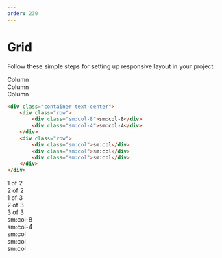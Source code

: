 ```yaml
---
order: 230
---
```


# Grid

Follow these simple steps for setting up responsive layout in your project.

<Story title="Layout">
<div class="container text-center">
    <div class="row">
        <div class="col">
            Column
        </div>
        <div class="col">
            Column
        </div>
        <div class="col">
            Column
        </div>
    </div>
</div>
</Story>

```html
<div class="container text-center">
    <div class="row">
        <div class="sm:col-8">sm:col-8</div>
        <div class="sm:col-4">sm:col-4</div>
    </div>
    <div class="row">
        <div class="sm:col">sm:col</div>
        <div class="sm:col">sm:col</div>
        <div class="sm:col">sm:col</div>
    </div>
</div>
```

<Story title="Breakpoints">
<div class="container text-center">
    <div class="row">
        <div class="col">
        1 of 2
        </div>
        <div class="col">
        2 of 2
        </div>
    </div>
    <div class="row">
        <div class="col">
            1 of 3
        </div>
        <div class="col">
            2 of 3
        </div>
        <div class="col">
            3 of 3
        </div>
    </div>
</div>
</Story>

<Story title="Grid">
<div class="container text-center">
    <div class="row">
        <div class="sm:col-8">sm:col-8</div>
        <div class="sm:col-4">sm:col-4</div>
    </div>
    <div class="row">
        <div class="sm:col">sm:col</div>
        <div class="sm:col">sm:col</div>
        <div class="sm:col">sm:col</div>
    </div>
</div>
</Story>
